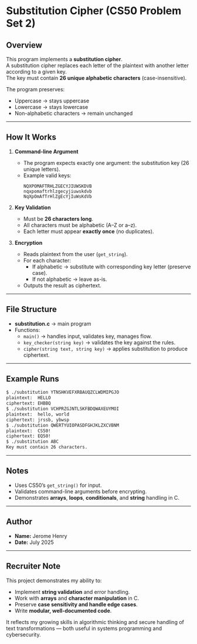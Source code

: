 # Substitution Cipher (CS50 Problem Set 2)

## Overview
This program implements a **substitution cipher**.  
A substitution cipher replaces each letter of the plaintext with another letter according to a given key.  
The key must contain **26 unique alphabetic characters** (case-insensitive).  

The program preserves:
- Uppercase → stays uppercase  
- Lowercase → stays lowercase  
- Non-alphabetic characters → remain unchanged  

---

## How It Works

1. **Command-line Argument**
   - The program expects exactly one argument: the substitution key (26 unique letters).
   - Example valid keys:  
     ```
     NQXPOMAFTRHLZGECYJIUWSKDVB
     nqxpomaftrhlzgecyjiuwskdvb
     NqXpOmAfTrHlZgEcYjIuWsKdVb
     ```

2. **Key Validation**
   - Must be **26 characters long**.  
   - All characters must be alphabetic (A–Z or a–z).  
   - Each letter must appear **exactly once** (no duplicates).  

3. **Encryption**
   - Reads plaintext from the user (`get_string`).  
   - For each character:
     - If alphabetic → substitute with corresponding key letter (preserve case).  
     - If not alphabetic → leave as-is.  
   - Outputs the result as ciphertext.  

---

## File Structure
- **substitution.c** → main program
- Functions:
  - `main()` → handles input, validates key, manages flow.
  - `key_checker(string key)` → validates the key against the rules.
  - `cipher(string text, string key)` → applies substitution to produce ciphertext.

---

## Example Runs

```bash
$ ./substitution YTNSHKVEFXRBAUQZCLWDMIPGJO
plaintext:  HELLO
ciphertext: EHBBQ
$ ./substitution VCHPRZGJNTLSKFBDQWAXEUYMOI
plaintext:  hello, world
ciphertext: jrssb, ybwsp
$ ./substitution QWERTYUIOPASDFGHJKLZXCVBNM
plaintext:  CS50!
ciphertext: EQ50!
$ ./substitution ABC
Key must contain 26 characters.
```

---

## Notes
- Uses CS50’s `get_string()` for input.
- Validates command-line arguments before encrypting.
- Demonstrates **arrays**, **loops**, **conditionals**, and **string** handling in C.

---

## Author
- **Name:** Jerome Henry
- **Date:** July 2025

---

## Recruiter Note
This project demonstrates my ability to:
   - Implement **string validation** and error handling.
   - Work with **arrays** and **character manipulation** in C.
   - Preserve **case sensitivity and handle edge cases**.
   - Write **modular, well-documented code**.

It reflects my growing skills in algorithmic thinking and secure handling of text transformations — both useful in systems programming and cybersecurity.